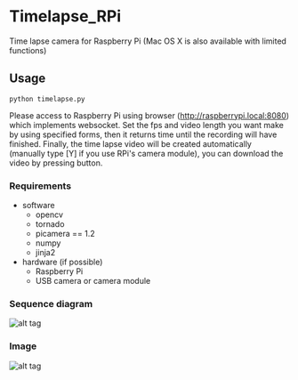 Timelapse_RPi
=============

Time lapse camera for Raspberry Pi
(Mac OS X is also available with limited functions)


## Usage
`
python timelapse.py
`

Please access to Raspberry Pi using browser (http://raspberrypi.local:8080) which implements websocket.
Set the fps and video length you want make by using specified forms, then it returns time until the recording will have finished.
Finally, the time lapse video will be created automatically (manually type [Y] if you use RPi's camera module), you can download the video by pressing button.

### Requirements
- software
  * opencv
  * tornado
  * picamera == 1.2
  * numpy
  * jinja2
- hardware (if possible)
  * Raspberry Pi
  * USB camera or camera module

### Sequence diagram
![alt tag](https://raw.github.com/ami-GS/Timelapse_RPi/master/image/sequence.png)

### Image
![alt tag](https://raw.github.com/ami-GS/Timelapse_RPi/master/image/P1000764.JPG)
